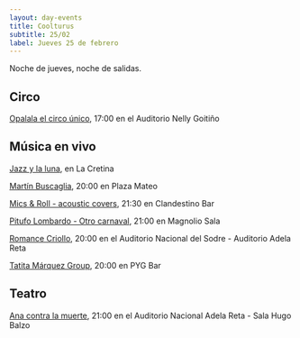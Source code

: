 ```yaml
---
layout: day-events
title: Coolturus
subtitle: 25/02
label: Jueves 25 de febrero
---
```

Noche de jueves, noche de salidas.

## Circo

[Opalala el circo único](https://www.tickantel.com.uy/inicio/espectaculo/40009534/espectaculo/Opalal%C3%A1%20-%20El%20Circo%20%C3%BAnico?1), 17:00 en el Auditorio Nelly Goitiño

## Música en vivo

[Jazz y la luna](https://instagram.com/lacretinacasa?igshid=nrtucgnc6eso), en La Cretina

[Martín Buscaglia](https://instagram.com/plazamateouy?igshid=zwiylcrx99sq), 20:00 en Plaza Mateo

[Mics & Roll - acoustic covers](https://instagram.com/clandestino__bar?igshid=mze5rflfmmi4), 21:30 en Clandestino Bar

[Pitufo Lombardo - Otro carnaval](https://magnoliosala.uy/evento/pitufo-lombardo_2), 21:00 en Magnolio Sala

[Romance Criollo](https://sodre.gub.uy/evento/romance-criollo/), 20:00 en el Auditorio Nacional del Sodre - Auditorio Adela Reta

[Tatita Márquez Group](https://instagram.com/pygbar?igshid=v0vxh7zot18p), 20:00 en PYG Bar

## Teatro

[Ana contra la muerte](https://www.tickantel.com.uy/inicio/espectaculo/40009531/espectaculo/Ana%20contra%20la%20muerte?2), 21:00 en el Auditorio Nacional Adela Reta - Sala Hugo Balzo
